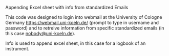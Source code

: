 Appending Excel sheet with info from standardized Emails

This code was designed to login into webmail at the University of Cologne Germany https://webmail.uni-koeln.de/ (prompt to type in username and password) and to retreive information from specific standardized emails (in this case nobody@uni-koeln.de).

Info is used to append excel sheet, in this case for a logbook of an instrument. 
